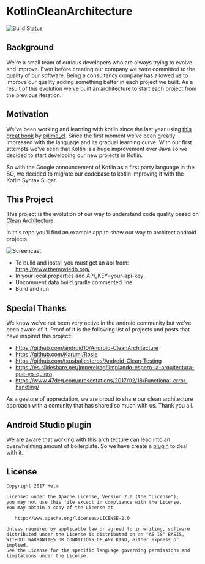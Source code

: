 # KotlinCleanArchitecture

![Build Status](https://travis-ci.org/HelmMobile/KotlinCleanArchitecture.svg?branch=master)

## Background

We're a small team of curious developers who are always trying to evolve and improve. 
Even before creating our company we were committed to the quality of our software.
Being a consultancy company has allowed us to improve our quality adding something better in each project we built. 
As a result of this evolution we've built an architecture to start each project from the previous iteration.

## Motivation

We've been working and learning with kotlin since the last year using [this great book](https://leanpub.com/kotlin-for-android-developers) by [@lime_cl](https://twitter.com/lime_cl).
Since the first moment we've been greatly impressed with the language and its gradual learning curve.
With our first attempts we've seen that Koltin is a huge improvement over Java so we decided to start developing our new projects in Kotlin.

So with the Google announcement of Kotlin as a first party language in the SO, we decided to migrate our codebase to kotlin improving it with the Kotlin Syntax Sugar.
 
 
## This Project

This project is the evolution of our way to understand code quality based on [Clean Architecture]((https://8thlight.com/blog/uncle-bob/2012/08/13/the-clean-architecture.html)).

In this repo you'll find an example app to show our way to architect android projects. 


![Screencast](./art/example.gif)

+ To build and install you must get an api from: https://www.themoviedb.org/
+ In your local.properties add API_KEY=your-api-key
+ Uncomment data build.gradle commented line
+ Build and run

## Special Thanks
We know we've not been very active in the android community but we've been aware of it.
Proof of it is the following list of projects and posts that have inspired this project:

+ https://github.com/android10/Android-CleanArchitecture
+ https://github.com/Karumi/Rosie
+ https://github.com/txusballesteros/Android-Clean-Testing
+ https://es.slideshare.net/jmpereirag/limpiando-espero-la-arquitectura-que-yo-quiero
+ https://www.47deg.com/presentations/2017/02/18/Functional-error-handling/

As a gesture of appreciation, we are proud to share our clean architecture approach with a comunity that has shared so much with us.
Thank you all.

## Android Studio plugin

We are aware that working with this architecture can lead into an overwhelming amount of boilerplate. So we have create a [plugin](https://github.com/HelmMobile/Kotlin-Clean-Architecture-plugin-for-Android-Studio) to deal with it.

License
-------

    Copyright 2017 Helm

    Licensed under the Apache License, Version 2.0 (the "License");
    you may not use this file except in compliance with the License.
    You may obtain a copy of the License at

       http://www.apache.org/licenses/LICENSE-2.0

    Unless required by applicable law or agreed to in writing, software
    distributed under the License is distributed on an "AS IS" BASIS,
    WITHOUT WARRANTIES OR CONDITIONS OF ANY KIND, either express or implied.
    See the License for the specific language governing permissions and
    limitations under the License.

